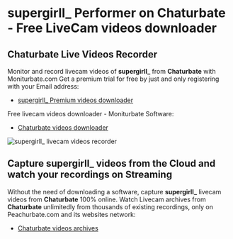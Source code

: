 # supergirll_ Performer on Chaturbate - Free LiveCam videos downloader

## Chaturbate Live Videos Recorder

Monitor and record livecam videos of **supergirll_** from **Chaturbate** with Moniturbate.com
Get a premium trial for free by just and only registering with your Email address:
* [supergirll_ Premium videos downloader](https://moniturbate.com/request-demo-licence-key.html)

Free livecam videos downloader - Moniturbate Software:
* [Chaturbate videos downloader](https://moniturbate.com/moniturbate-download-software.html)

![supergirll_ livecam videos recorder](https://peachurnet.com/templates/moniturbate-software.png)


## Capture supergirll_ videos from the Cloud and watch your recordings on Streaming

Without the need of downloading a software, capture **supergirll_** livecam videos from **Chaturbate** 100% online.
Watch Livecam archives from **Chaturbate** unlimitedly from thousands of existing recordings, only on Peachurbate.com and its websites network:
* [Chaturbate videos archives](https://peachurnet.com/)